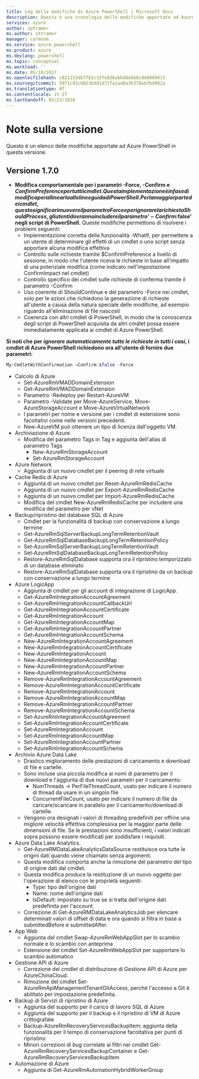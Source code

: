 ```yaml
---
title: Log delle modifiche di Azure PowerShell | Microsoft Docs
description: Questa è una cronologia delle modifiche apportate ad Azure PowerShell nella versione più recente.
services: azure
author: sptramer
ms.author: sttramer
manager: carmonm
ms.service: azure-powershell
ms.product: azure
ms.devlang: powershell
ms.topic: conceptual
ms.workload: ''
ms.date: 05/18/2017
ms.openlocfilehash: c821153db7fb2c337e936abbd8ebb8c848069415
ms.sourcegitcommit: 5971c92cb023bdd1d71fa2ad0a3b378abfbd092a
ms.translationtype: HT
ms.contentlocale: it-IT
ms.lasthandoff: 05/23/2018
---
```

# <a name="release-notes"></a>Note sulla versione

Questo è un elenco delle modifiche apportate ad Azure PowerShell in questa versione.

## <a name="version-170"></a>Versione 1.7.0

* **Modifica comportamentale per i parametri -Force, -Confirm e $ConfirmPreference per tutti i cmdlet. Questa implementazione è in fase di modifica per allinearla alle linee guida di PowerShell. Per la maggior parte dei cmdlet, questo significa rimuovere il parametro Force e per ignorare la richiesta ShouldProcess, gli utenti dovranno includere il parametro‘-Confirm:$false’ negli script di PowerShell.** Queste modifiche permettono di risolvere i problemi seguenti:
  - Implementazione corretta della funzionalità -WhatIf, per permettere a un utente di determinare gli effetti di un cmdlet o uno script senza apportare alcuna modifica effettiva
  - Controllo sulle richieste tramite $ConfirmPreference a livello di sessione, in modo che l'utente riceva le richieste in base all'impatto di una potenziale modifica (come indicato nell'impostazione ConfirmImpact nel cmdlet)
  - Controllo specifico dei cmdlet sulle richieste di conferma tramite il parametro -Confirm
  - Uso coerente di ShouldContinue e del parametro -Force nei cmdlet, solo per le azioni che richiedono la generazione di richieste all'utente a causa della natura speciale delle modifiche, ad esempio riguardo all'eliminazione di file nascosti
  - Coerenza con altri cmdlet di PowerShell, in modo che la conoscenza degli script di PowerShell acquisita da altri cmdlet possa essere immediatamente applicata ai cmdlet di Azure PowerShell.

**Si noti che per *ignorare automaticamente tutte le richieste in tutti i casi*, i cmdlet di Azure PowerShell richiedono ora all'utente di fornire due parametri:**
```powershell
My-CmdletWithConfirmation –Confirm:$false -Force
```
* Calcolo di Azure
  - Set-AzureRmVMADDomainExtension
  - Get-AzureRmVMADDomainExtension
  - Parametro -Redeploy per Restart-AzureVM
  - Parametro -Validate per Move-AzureService, Move-AzureStorageAccount e Move-AzureVirtualNetwork
  - I parametri per nome e versione per i cmdlet di estensione sono facoltativi come nelle versioni precedenti.
  - New-AzureVM può ottenere un tipo di licenza dall'oggetto VM.
* Archiviazione di Azure
  - Modifica del parametro Tags in Tag e aggiunta dell'alias di parametro Tags
    + New-AzureRmStorageAccount
    + Set-AzureRmStorageAccount
* Azure Network
  - Aggiunta di un nuovo cmdlet per il peering di rete virtuale
* Cache Redis di Azure
  - Aggiunta di un nuovo cmdlet per Reset-AzureRmRedisCache
  - Aggiunta di un nuovo cmdlet per Export-AzureRmRedisCache
  - Aggiunta di un nuovo cmdlet per Import-AzureRmRedisCache
  - Modifica del cmdlet New-AzureRmRedisCache per includere una modifica del parametro per vNet
* Backup/ripristino del database SQL di Azure
  - Cmdlet per la funzionalità di backup con conservazione a lungo termine
  - Get-AzureRmSqlServerBackupLongTermRetentionVault
  - Get-AzureRmSqlDatabaseBackupLongTermRetentionPolicy
  - Set-AzureRmSqlServerBackupLongTermRetentionVault
  - Set-AzureRmSqlDatabaseBackupLongTermRetentionPolicy
  - Restore-AzureRmSqlDatabase supporta ora il ripristino temporizzato di un database eliminato
  - Restore-AzureRmSqlDatabase supporta ora il ripristino da un backup con conservazione a lungo termine
* Azure LogicApp
  - Aggiunta di cmdlet per gli account di integrazione di LogicApp.
  - Get-AzureRmIntegrationAccountAgreement
  - Get-AzureRmIntegrationAccountCallbackUrl
  - Get-AzureRmIntegrationAccountCertificate
  - Get-AzureRmIntegrationAccount
  - Get-AzureRmIntegrationAccountMap
  - Get-AzureRmIntegrationAccountPartner
  - Get-AzureRmIntegrationAccountSchema
  - New-AzureRmIntegrationAccountAgreement
  - New-AzureRmIntegrationAccountCertificate
  - New-AzureRmIntegrationAccount
  - New-AzureRmIntegrationAccountMap
  - New-AzureRmIntegrationAccountPartner
  - New-AzureRmIntegrationAccountSchema
  - Remove-AzureRmIntegrationAccountAgreement
  - Remove-AzureRmIntegrationAccountCertificate
  - Remove-AzureRmIntegrationAccount
  - Remove-AzureRmIntegrationAccountMap
  - Remove-AzureRmIntegrationAccountPartner
  - Remove-AzureRmIntegrationAccountSchema
  - Set-AzureRmIntegrationAccountAgreement
  - Set-AzureRmIntegrationAccountCertificate
  - Set-AzureRmIntegrationAccount
  - Set-AzureRmIntegrationAccountMap
  - Set-AzureRmIntegrationAccountPartner
  - Set-AzureRmIntegrationAccountSchema
* Archivio Azure Data Lake
  - Drastico miglioramento delle prestazioni di caricamento e download di file e cartelle.
  - Sono incluse una piccola modifica ai nomi di parametro per il download e l'aggiunta di due nuovi parametri per il caricamento:
    + NumThreads -> PerFileThreadCount, usato per indicare il numero di thread da usare in un singolo file
    + ConcurrentFileCount, usato per indicare il numero di file da caricare/scaricare in parallelo per il caricamento/download di cartelle.
  - Vengono ora designati i valori di threading predefiniti per offrire una migliore velocità effettiva complessiva per la maggior parte delle dimensioni di file. Se le prestazioni sono insufficienti, i valori indicati sopra possono essere modificati per soddisfare i requisiti.
* Azure Data Lake Analytics.
  - Get-AzureRMDataLakeAnalyticsDataSource restituisce ora tutte le origini dati quando viene chiamato senza argomenti.
  - Questa modifica comporta anche la rimozione del parametro del tipo di origine dati dal cmdlet.
  - Questa modifica produce la restituzione di un nuovo oggetto per l'operazione di elenco con le proprietà seguenti:
    + Type: tipo dell'origine dati
    + Name: nome dell'origine dati
    + IsDefault: impostato su true se si tratta dell'origine dati predefinita per l'account
  - Correzione di Get-AzureRMDataLakeAnalyticsJob per elencare determinati valori di offset di data e ora quando si filtra in base a submittedBefore e submittedAfter.
* App Web
  - Aggiunta del cmdlet Swap-AzureRmWebAppSlot per lo scambio normale e lo scambio con anteprima
  - Estensione del cmdlet Set-AzureRmWebAppSlot per supportare lo scambio automatico
* Gestione API di Azure
  - Correzione dei cmdlet di distribuzione di Gestione API di Azure per AzureChinaCloud.
  - Rimozione del cmdlet Set-AzureRmApiManagementTenantGitAccess, perché l'accesso a Git è abilitato per impostazione predefinita.
* Backup di Servizi di ripristino di Azure
  - Aggiunta del supporto per il carico di lavoro SQL di Azure
  - Aggiunta del supporto per il backup e il ripristino di VM di Azure crittografate
  - Backup-AzureRmRecoveryServicesBackupItem: aggiunta della funzionalità per il tempo di conservazione facoltativa per punti di ripristino
  - Minori correzioni di bug correlate ai filtri nei cmdlet Get-AzureRmRecoveryServicesBackupContainer e Get-AzureRmRecoveryServicesBackupItem
* Automazione di Azure
  - Aggiunta di Get-AzureRmAutomationHybridWorkerGroup
